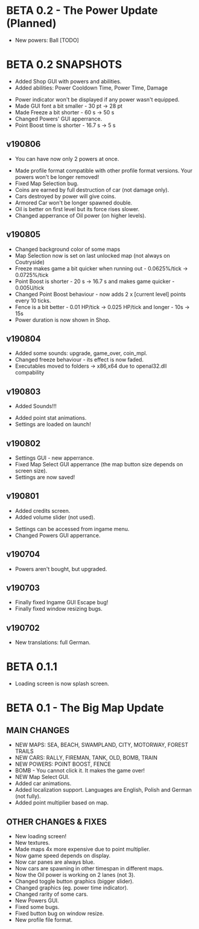 # BETA 0.2 - The Power Update (Planned)

+ New powers: Ball [TODO]

# BETA 0.2 SNAPSHOTS

+ Added Shop GUI with powers and abilities.
+ Added abilities: Power Cooldown Time, Power Time, Damage
* Power indicator won't be displayed if any power wasn't equipped.
* Made GUI font a bit smaller - 30 pt -> 28 pt
* Made Freeze a bit shorter - 60 s -> 50 s
* Changed Powers' GUI apperrance.
* Point Boost time is shorter - 16.7 s -> 5 s
## v190806
+ You can have now only 2 powers at once.
* Made profile format compatible with other profile format versions. Your powers won't be longer removed!
* Fixed Map Selection bug.
* Coins are earned by full destruction of car (not damage only).
* Cars destroyed by power will give coins.
* Armored Car won't be longer spawned double.
* Oil is better on first level but its force rises slower.
* Changed apperrance of Oil power (on higher levels).
## v190805
* Changed background color of some maps
* Map Selection now is set on last unlocked map (not always on Coutryside)
* Freeze makes game a bit quicker when running out - 0.0625%/tick -> 0.0725%/tick
* Point Boost is shorter - 20 s -> 16.7 s and makes game quicker - 0.005U/tick
* Changed Point Boost behaviour - now adds 2 x [current level] points every 10 ticks.
* Fence is a bit better - 0.01 HP/tick -> 0.025 HP/tick and longer - 10s -> 15s
* Power duration is now shown in Shop.
## v190804
* Added some sounds: upgrade, game_over, coin_mpl.
* Changed freeze behaviour - its effect is now faded.
* Executables moved to folders ->  x86,x64 due to openal32.dll compability
## v190803
+ Added Sounds!!!
* Added point stat animations.
* Settings are loaded on launch!
## v190802
* Settings GUI - new apperrance.
* Fixed Map Select GUI apperrance (the map button size depends on screen size).
* Settings are now saved!
## v190801
+ Added credits screen.
+ Added volume slider (not used).
* Settings can be accessed from ingame menu.
* Changed Powers GUI apperrance.
## v190704
+ Powers aren't bought, but upgraded.
## v190703
* Finally fixed Ingame GUI Escape bug!
* Finally fixed window resizing bugs.
## v190702
+ New translations: full German.

# BETA 0.1.1

* Loading screen is now splash screen.

# BETA 0.1 - The Big Map Update

## MAIN CHANGES

+ NEW MAPS: SEA, BEACH, SWAMPLAND, CITY, MOTORWAY, FOREST TRAILS
+ NEW CARS: RALLY, FIREMAN, TANK, OLD, BOMB, TRAIN
+ NEW POWERS: POINT BOOST, FENCE
+ BOMB - You cannot click it. It makes the game over!
+ NEW Map Select GUI.
+ Added car animations.
+ Added localization support. Languages are English, Polish and German (not fully).
+ Added point multiplier based on map.

## OTHER CHANGES & FIXES

* New loading screen!
* New textures.
* Made maps 4x more expensive due to point multiplier.
* Now game speed depends on display.
* Now car panes are always blue.
* Now cars are spawning in other timespan in different maps.
* Now the Oil power is working on 2 lanes (not 3).
* Changed toggle button graphics (bigger slider).
* Changed graphics (eg. power time indicator).
* Changed rarity of some cars.
* New Powers GUI.
* Fixed some bugs.
* Fixed button bug on window resize.
* New profile file format.